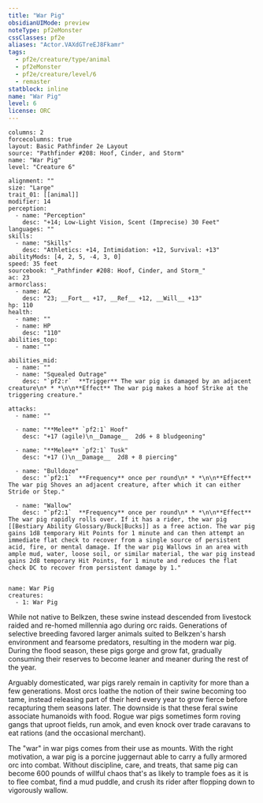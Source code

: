 ```yaml
---
title: "War Pig"
obsidianUIMode: preview
noteType: pf2eMonster
cssClasses: pf2e
aliases: "Actor.VAXdGTreEJ8Fkamr" 
tags:
  - pf2e/creature/type/animal
  - pf2eMonster
  - pf2e/creature/level/6
  - remaster
statblock: inline
name: "War Pig"
level: 6
license: ORC
---
```


```statblock
columns: 2
forcecolumns: true
layout: Basic Pathfinder 2e Layout
source: "Pathfinder #208: Hoof, Cinder, and Storm"
name: "War Pig"
level: "Creature 6"

alignment: ""
size: "Large"
trait_01: [[animal]]
modifier: 14
perception:
  - name: "Perception"
    desc: "+14; Low-Light Vision, Scent (Imprecise) 30 Feet"
languages: ""
skills:
  - name: "Skills"
    desc: "Athletics: +14, Intimidation: +12, Survival: +13"
abilityMods: [4, 2, 5, -4, 3, 0]
speed: 35 feet
sourcebook: "_Pathfinder #208: Hoof, Cinder, and Storm_"
ac: 23
armorclass:
  - name: AC
    desc: "23; __Fort__ +17, __Ref__ +12, __Will__ +13"
hp: 110
health:
  - name: ""
  - name: HP
    desc: "110"
abilities_top:
  - name: ""

abilities_mid:
  - name: ""
  - name: "Squealed Outrage"
    desc: "`pf2:r`  **Trigger** The war pig is damaged by an adjacent creature\n* * *\n\n**Effect** The war pig makes a hoof Strike at the triggering creature."

attacks:
  - name: ""

  - name: "**Melee** `pf2:1` Hoof"
    desc: "+17 (agile)\n__Damage__  2d6 + 8 bludgeoning"

  - name: "**Melee** `pf2:1` Tusk"
    desc: "+17 ()\n__Damage__  2d8 + 8 piercing"

  - name: "Bulldoze"
    desc: "`pf2:1`  **Frequency** once per round\n* * *\n\n**Effect** The war pig Shoves an adjacent creature, after which it can either Stride or Step."

  - name: "Wallow"
    desc: "`pf2:1`  **Frequency** once per round\n* * *\n\n**Effect** The war pig rapidly rolls over. If it has a rider, the war pig [[Bestiary Ability Glossary/Buck|Bucks]] as a free action. The war pig gains 1d8 temporary Hit Points for 1 minute and can then attempt an immediate flat check to recover from a single source of persistent acid, fire, or mental damage. If the war pig Wallows in an area with ample mud, water, loose soil, or similar material, the war pig instead gains 2d8 temporary Hit Points, for 1 minute and reduces the flat check DC to recover from persistent damage by 1."
 
```

```encounter-table
name: War Pig
creatures:
  - 1: War Pig
```



While not native to Belkzen, these swine instead descended from livestock raided and re-homed millennia ago during orc raids. Generations of selective breeding favored larger animals suited to Belkzen's harsh environment and fearsome predators, resulting in the modern war pig. During the flood season, these pigs gorge and grow fat, gradually consuming their reserves to become leaner and meaner during the rest of the year.

Arguably domesticated, war pigs rarely remain in captivity for more than a few generations. Most orcs loathe the notion of their swine becoming too tame, instead releasing part of their herd every year to grow fierce before recapturing them seasons later. The downside is that these feral swine associate humanoids with food. Rogue war pigs sometimes form roving gangs that uproot fields, run amok, and even knock over trade caravans to eat rations (and the occasional merchant).

The "war" in war pigs comes from their use as mounts. With the right motivation, a war pig is a porcine juggernaut able to carry a fully armored orc into combat. Without discipline, care, and treats, that same pig can become 600 pounds of willful chaos that's as likely to trample foes as it is to flee combat, find a mud puddle, and crush its rider after flopping down to vigorously wallow.
